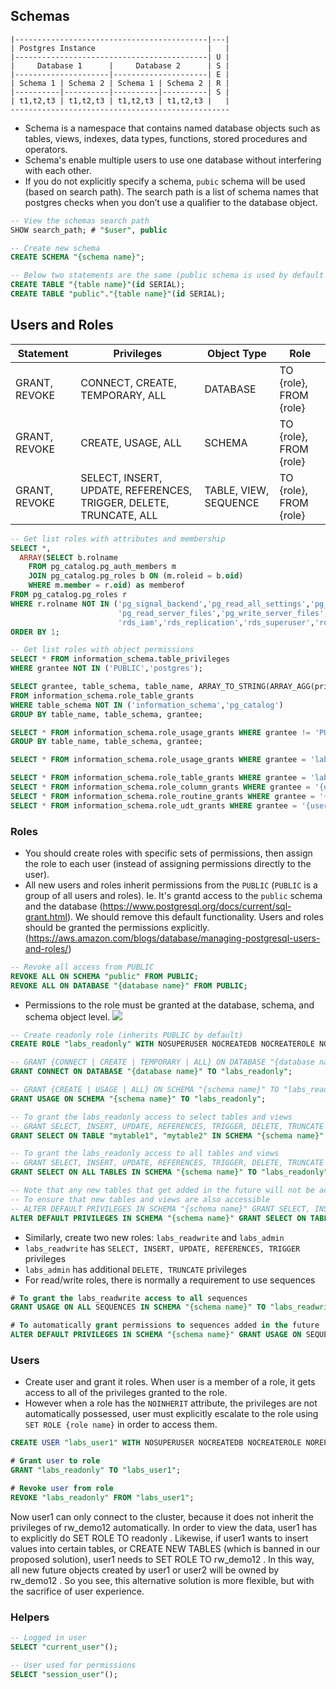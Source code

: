 ## Schemas

```
|-------------------------------------------|---|
| Postgres Instance                         |   |
|-------------------------------------------| U |
|     Database 1      |     Database 2      | S |
|---------------------|---------------------| E |
| Schema 1 | Schema 2 | Schema 1 | Schema 2 | R |
|----------|----------|----------|----------| S |
| t1,t2,t3 | t1,t2,t3 | t1,t2,t3 | t1,t2,t3 |   |
-------------------------------------------------
```

- Schema is a namespace that contains named database objects such as tables, views, indexes, data types, functions, stored procedures and operators. 
- Schema's enable multiple users to use one database without interfering with each other. 
- If you do not explicitly specify a schema, `pubic` schema will be used (based on search path). The search path is a list of schema names that postgres checks when you don’t use a qualifier to the database object. 

```sql
-- View the schemas search path
SHOW search_path; # "$user", public
```

```sql
-- Create new schema
CREATE SCHEMA "{schema name}";

-- Below two statements are the same (public schema is used by default based on search path) 
CREATE TABLE "{table name}"(id SERIAL);
CREATE TABLE "public"."{table name}"(id SERIAL);
```

## Users and Roles

| Statement     | Privileges                            | Object Type           | Role                   |  
| ------------- | ------------------------------------- | --------------------- | ---------------------- |
| GRANT, REVOKE | CONNECT, CREATE, TEMPORARY, ALL       | DATABASE              | TO {role}, FROM {role} |
| GRANT, REVOKE | CREATE, USAGE, ALL                    | SCHEMA                | TO {role}, FROM {role} |
| GRANT, REVOKE | SELECT, INSERT, UPDATE, REFERENCES, TRIGGER, DELETE, TRUNCATE, ALL | TABLE, VIEW, SEQUENCE | TO {role}, FROM {role} |	

```sql
-- Get list roles with attributes and membership
SELECT *,
  ARRAY(SELECT b.rolname
    FROM pg_catalog.pg_auth_members m
    JOIN pg_catalog.pg_roles b ON (m.roleid = b.oid)
    WHERE m.member = r.oid) as memberof
FROM pg_catalog.pg_roles r
WHERE r.rolname NOT IN ('pg_signal_backend','pg_read_all_settings','pg_read_all_stats','pg_stat_scan_tables','pg_monitor',
                        'pg_read_server_files','pg_write_server_files','pg_execute_server_program',
                        'rds_iam','rds_replication','rds_superuser','rdsadmin','rdsrepladmin')
ORDER BY 1;

-- Get list roles with object permissions
SELECT * FROM information_schema.table_privileges 
WHERE grantee NOT IN ('PUBLIC','postgres');
```

```sql
SELECT grantee, table_schema, table_name, ARRAY_TO_STRING(ARRAY_AGG(privilege_type), ', ') AS grants
FROM information_schema.role_table_grants
WHERE table_schema NOT IN ('information_schema','pg_catalog')
GROUP BY table_name, table_schema, grantee;

SELECT * FROM information_schema.role_usage_grants WHERE grantee != 'PUBLIC'
GROUP BY table_name, table_schema, grantee;

SELECT * FROM information_schema.role_usage_grants WHERE grantee = 'labs_readonly';

SELECT * FROM information_schema.role_table_grants WHERE grantee = 'labs_readonly';
SELECT * FROM information_schema.role_column_grants WHERE grantee = '{user}';
SELECT * FROM information_schema.role_routine_grants WHERE grantee = '{user}';
SELECT * FROM information_schema.role_udt_grants WHERE grantee = '{user}';
```

### Roles

- You should create roles with specific sets of permissions, then assign the role to each user (instead of assigning permissions directly to the user).
- All new users and roles inherit permissions from the `PUBLIC` (`PUBLIC` is a group of all users and roles). Ie. It's grantd access to the `public` schema and the database (https://www.postgresql.org/docs/current/sql-grant.html). We should remove this default functionality. Users and roles should be granted the permissions explicitly. (https://aws.amazon.com/blogs/database/managing-postgresql-users-and-roles/)

```sql
-- Revoke all access from PUBLIC
REVOKE ALL ON SCHEMA "public" FROM PUBLIC;
REVOKE ALL ON DATABASE "{database name}" FROM PUBLIC;
```

- Permissions to the role must be granted at the database, schema, and schema object level.
![](https://d2908q01vomqb2.cloudfront.net/887309d048beef83ad3eabf2a79a64a389ab1c9f/2019/03/01/managing-postgresql-users-3.gif)

```sql
-- Create readonly role (inherits PUBLIC by default)
CREATE ROLE "labs_readonly" WITH NOSUPERUSER NOCREATEDB NOCREATEROLE NOREPLICATION NOINHERIT NOLOGIN;

-- GRANT {CONNECT | CREATE | TEMPORARY | ALL} ON DATABASE "{database name}" TO "labs_readonly";
GRANT CONNECT ON DATABASE "{database name}" TO "labs_readonly";

-- GRANT {CREATE | USAGE | ALL} ON SCHEMA "{schema name}" TO "labs_readonly";
GRANT USAGE ON SCHEMA "{schema name}" TO "labs_readonly";

-- To grant the labs_readonly access to select tables and views
-- GRANT SELECT, INSERT, UPDATE, REFERENCES, TRIGGER, DELETE, TRUNCATE ON TABLE "mytable1", "mytable2" IN SCHEMA "{schema name}" TO "labs_readonly";
GRANT SELECT ON TABLE "mytable1", "mytable2" IN SCHEMA "{schema name}" TO "labs_readonly";

-- To grant the labs_readonly access to all tables and views
-- GRANT SELECT, INSERT, UPDATE, REFERENCES, TRIGGER, DELETE, TRUNCATE ON ALL TABLES IN SCHEMA "{schema name}" TO "labs_readonly";
GRANT SELECT ON ALL TABLES IN SCHEMA "{schema name}" TO "labs_readonly";

-- Note that any new tables that get added in the future will not be accessible by the labs_readonly role
-- To ensure that new tables and views are also accessible
-- ALTER DEFAULT PRIVILEGES IN SCHEMA "{schema name}" GRANT SELECT, INSERT, UPDATE, REFERENCES, TRIGGER, DELETE, TRUNCATE ON TABLES TO "labs_readonly";
ALTER DEFAULT PRIVILEGES IN SCHEMA "{schema name}" GRANT SELECT ON TABLES TO "labs_readonly";
```

- Similarly, create two new roles: `labs_readwrite` and `labs_admin`
- `labs_readwrite` has `SELECT, INSERT, UPDATE, REFERENCES, TRIGGER` privileges
- `labs_admin` has additional `DELETE, TRUNCATE` privileges
- For read/write roles, there is normally a requirement to use sequences

```sql
# To grant the labs_readwrite access to all sequences
GRANT USAGE ON ALL SEQUENCES IN SCHEMA "{schema name}" TO "labs_readwrite";

# To automatically grant permissions to sequences added in the future
ALTER DEFAULT PRIVILEGES IN SCHEMA "{schema name}" GRANT USAGE ON SEQUENCES TO "labs_readwrite";
```

### Users

- Create user and grant it roles. When user is a member of a role, it gets access to all of the privileges granted to the role.
- However when a role has the `NOINHERIT` attribute, the privileges are not automatically possessed, user must explicitly escalate to the role using `SET ROLE {role name}` in order to access them.


```sql
CREATE USER "labs_user1" WITH NOSUPERUSER NOCREATEDB NOCREATEROLE NOREPLICATION INHERIT LOGIN PASSWORD 'pass';

# Grant user to role
GRANT "labs_readonly" TO "labs_user1";

# Revoke user from role
REVOKE "labs_readonly" FROM "labs_user1";
```

Now user1 can only connect to the cluster, because it does not inherit the privileges of rw_demo12 automatically. In order to view the data, user1 has to explicitly do SET ROLE TO readonly . Likewise, if user1 wants to insert values into certain tables, or CREATE NEW TABLES (which is banned in our proposed solution), user1 needs to SET ROLE TO rw_demo12 . In this way, all new future objects created by user1 or user2 will be owned by rw_demo12 . So you see, this alternative solution is more flexible, but with the sacrifice of user experience.

### Helpers

```sql
-- Logged in user
SELECT "current_user"();

-- User used for permissions
SELECT "session_user"();
```
